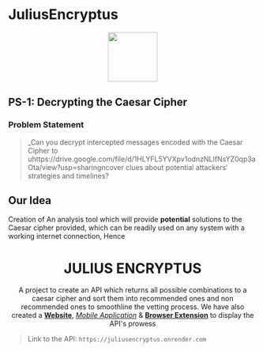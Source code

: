 <div>

# JuliusEncryptus

<div align="center">
    <img src="https://drive.google.com/uc?id=1HLYFL5YVXpv1odnzNLIfNsYZ0qp3aOta" width='100px' height= '100px' /> 
</div>

## PS-1: Decrypting the Caesar Cipher

### Problem Statement
> _Can you decrypt intercepted messages encoded with the Caesar Cipher to uhttps://drive.google.com/file/d/1HLYFL5YVXpv1odnzNLIfNsYZ0qp3aOta/view?usp=sharingncover clues about potential attackers‘ strategies and timelines?

## Our Idea

Creation of An analysis tool which will provide **potential** solutions to the Caesar cipher provided, which can be readily used on any system with a working internet connection, Hence

<h1 display='block' align='center' align='center'> JULIUS ENCRYPTUS </h1>

<p align = 'center'> 
A project to create an API which returns all possible combinations to a caesar cipher and sort them into recommended ones and non recommended ones to smoothline the vetting process. We have also created a <a href="https://juliusencryptus-caesar.onrender.com/" target="main"><b>Website</b></a>, <a href = "https://github.com/sarafarajnasardi/JuliusEncryptusMobile.git" target="main"><i>Mobile Application</i></a> & <a href="https://github.com/Nkca122/JuliusEncryptusWebExtension.git"><b>Browser Extension</b></a> to display the API's prowess
</p>

> Link to the API: `https://juliusencryptus.onrender.com`

</div>

